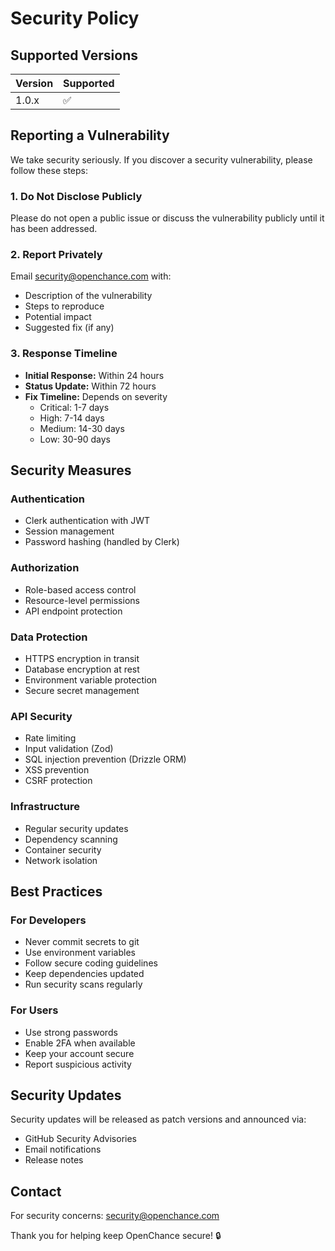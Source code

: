 # Security Policy

## Supported Versions

| Version | Supported          |
| ------- | ------------------ |
| 1.0.x   | :white_check_mark: |

## Reporting a Vulnerability

We take security seriously. If you discover a security vulnerability, please follow these steps:

### 1. Do Not Disclose Publicly
Please do not open a public issue or discuss the vulnerability publicly until it has been addressed.

### 2. Report Privately
Email security@openchance.com with:
- Description of the vulnerability
- Steps to reproduce
- Potential impact
- Suggested fix (if any)

### 3. Response Timeline
- **Initial Response:** Within 24 hours
- **Status Update:** Within 72 hours
- **Fix Timeline:** Depends on severity
  - Critical: 1-7 days
  - High: 7-14 days
  - Medium: 14-30 days
  - Low: 30-90 days

## Security Measures

### Authentication
- Clerk authentication with JWT
- Session management
- Password hashing (handled by Clerk)

### Authorization
- Role-based access control
- Resource-level permissions
- API endpoint protection

### Data Protection
- HTTPS encryption in transit
- Database encryption at rest
- Environment variable protection
- Secure secret management

### API Security
- Rate limiting
- Input validation (Zod)
- SQL injection prevention (Drizzle ORM)
- XSS prevention
- CSRF protection

### Infrastructure
- Regular security updates
- Dependency scanning
- Container security
- Network isolation

## Best Practices

### For Developers
- Never commit secrets to git
- Use environment variables
- Follow secure coding guidelines
- Keep dependencies updated
- Run security scans regularly

### For Users
- Use strong passwords
- Enable 2FA when available
- Keep your account secure
- Report suspicious activity

## Security Updates

Security updates will be released as patch versions and announced via:
- GitHub Security Advisories
- Email notifications
- Release notes

## Contact

For security concerns: security@openchance.com

Thank you for helping keep OpenChance secure! 🔒

